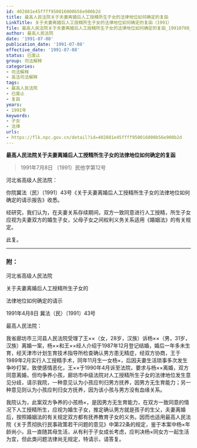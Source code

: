 ```yaml
---
id: 402881e45ffff950016000b56e900b2d
title: 最高人民法院关于夫妻离婚后人工授精所生子女的法律地位如何确定的复函
LinkTitle: 关于夫妻离婚后人工授精所生子女的法律地位如何确定的复函（1991）
file: 最高人民法院关于夫妻离婚后人工授精所生子女的法律地位如何确定的复函_19910708_402881e45ffff950016000b56e900b2d.docx
author: 最高人民法院
date: '1991-07-08'
publication_date: '1991-07-08'
effective_date: '1991-07-08'
status: 已废止
group: 司法解释
categories:
- 司法解释
- 高法司法解释
tags:
- 最高人民法院
- 已废止
- 复函
years:
- 1991年
keywords:
- 子女
- 法律
urls:
- https://flk.npc.gov.cn/detail?id=402881e45ffff950016000b56e900b2d
---
```


**最高人民法院关于夫妻离婚后人工授精所生子女的法律地位如何确定的复函**

> 1991年7月8日 〔1991〕民他字第12号

河北省高级人民法院：

你院冀法（民）〔1991〕43号《关于夫妻离婚后人工授精所生子女的法律地位如何确定的请示报告》收悉。

经研究，我们认为，在夫妻关系存续期间，双方一致同意进行人工授精，所生子女应视为夫妻双方的婚生子女，父母子女之间权利义务关系适用《婚姻法》的有关规定。

此复。

---

### 附：

河北省高级人民法院

关于夫妻离婚后人工授精所生子女的

法律地位如何确定的请示

1991年4月8日 冀法（民）〔1991〕43号

最高人民法院：

我省廊坊市三河县人民法院受理了王××（女，28岁，汉族）诉杨××（男，31岁，汉族）离婚一案，杨××和王××经人介绍于1987年12月登记结婚，婚后一年多未生育，经天津市计划生育技术指导所检查确认男方患无精症，经双方协商，王于1989年2月实行人工授精手术，同年11月生一女杨×，后因夫妻生活琐事多次发生争吵打架，致使感情恶化，王××于1990年4月诉至法院，要求与杨××离婚，双方同意离婚，但均争养小孩，廊坊市中级法院对人工授精所生子女的法律地位发生意见分歧，请示我院，一种意见认为小孩应判归男方抚养，因男方无生育能力；另一种意见则认为小孩应判归女方抚养，因为该小孩与男方没有血缘关系。

我院认为，此案双方争养的小孩杨×，是因男方无生育能力，在双方一致同意的情况下人工授精所生，应视为婚生子女，推定确认男方就是孩子的生父，夫妻离婚后，按照婚姻法的有关规定双方都有抚养教育子女的义务。因而也适用最高人民法院《关于贯彻执行民事政策若干问题的意见》中第22条的规定，鉴于本案中杨×年龄尚小，且一直随其母生活，从有利于子女成长考虑，应判决杨×同女方一起生活为宜，但此类问题法律尚无规定，特请示，请答复。
